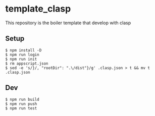 # template_clasp
This repository is the boiler template that develop with clasp

## Setup

```
$ npm install -D
$ npm run login
$ npm run init
$ rm appscript.json
$ sed -e 's/}/, "rootDir": ".\/dist"}/g' .clasp.json > t && mv t .clasp.json
```

## Dev
```
$ npm run build
$ npm run push
$ npm run test
```